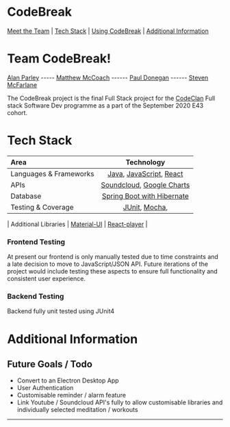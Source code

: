 # CodeBreak
[Meet the Team](https://github.com/stmcf/code-br-/blob/main/README.md#TeamCodeBreak!) | [Tech Stack](https://github.com/stmcf/code-br-/blob/main/README.md#tech-stack) | [Using CodeBreak](https://github.com/stmcf/code-br-/blob/main/README.md#using-code<br>) | [Additional Information](https://github.com/stmcf/code-br-/blob/main/README.md#additional-information)



# Team CodeBreak!

[Alan Parley](https://github.com/AlanParley) ----- [Matthew McCoach](https://github.com/mjmccoach) ------ [Paul Donegan](https://github.com/fatpav) ------ [Steven McFarlane](https://github.com/stmcf)

The CodeBreak project is the final Full Stack project for the [CodeClan](https://codeclan.com) Full stack Software Dev programme as a part of the September 2020 E43 cohort. 



# Tech Stack

|      Area      | Technology  |
| :------------- | :----------: | 
|  Languages & Frameworks | [Java](https://www.java.com/en/), [JavaScript](https://www.javascript.com/),  [React](https://reactjs.org/)  |
|  APIs | [Soundcloud](https://connect.soundcloud.com), [Google Charts](https://developers.google.com/chart)  | [HeroIcons](https://heroicons.dev/) |  |
|  Database | [Spring Boot with Hibernate](https://www.spring.io/) |
|  Testing & Coverage | [JUnit](), [Mocha](), []()   |  

|  Additional Libraries   | [Material-UI](https://material-ui.com/) | [React-player](https://www.npmjs.com/package/react-player) |



### Frontend Testing

At present our frontend is only manually tested due to time constraints and a late decision to move to JavaScript/JSON API. Future iterations of the project would include testing these aspects to ensure full functionality and consistent user experience.

### Backend Testing

Backend fully unit tested using JUnit4


# Additional Information

## Future Goals / Todo

- Convert to an Electron Desktop App
- User Authentication
- Customisable reminder / alarm feature
- Link Youtube / Soundcloud API's fully to allow customisable libraries and individually selected meditation / workouts

---

